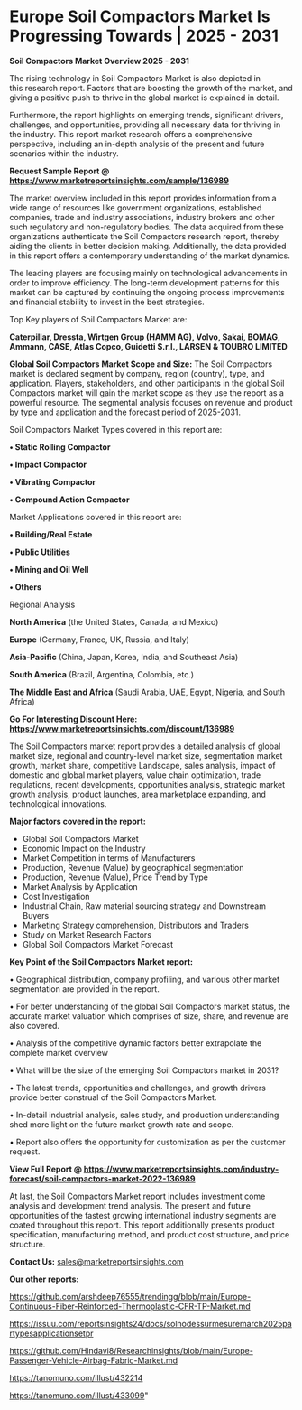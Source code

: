 # Europe Soil Compactors Market Is Progressing Towards | 2025 - 2031

<Strong> Soil Compactors Market Overview 2025 - 2031</strong>

The rising technology in Soil Compactors Market is also depicted in this research report. Factors that are boosting the growth of the market, and giving a positive push to thrive in the global market is explained in detail.

Furthermore, the report highlights on emerging trends, significant drivers, challenges, and opportunities, providing all necessary data for thriving in the industry. This report market research offers a comprehensive perspective, including an in-depth analysis of the present and future scenarios within the industry.

<strong>Request Sample Report @ <a href=https://www.marketreportsinsights.com/sample/136989>https://www.marketreportsinsights.com/sample/136989</a></strong>

The market overview included in this report provides information from a wide range of resources like government organizations, established companies, trade and industry associations, industry brokers and other such regulatory and non-regulatory bodies. The data acquired from these organizations authenticate the Soil Compactors research report, thereby aiding the clients in better decision making. Additionally, the data provided in this report offers a contemporary understanding of the market dynamics.

The leading players are focusing mainly on technological advancements in order to improve efficiency. The long-term development patterns for this market can be captured by continuing the ongoing process improvements and financial stability to invest in the best strategies.

Top Key players of Soil Compactors Market are:

<strong>Caterpillar, Dressta, Wirtgen Group (HAMM AG), Volvo, Sakai, BOMAG, Ammann, CASE, Atlas Copco, Guidetti S.r.l., LARSEN & TOUBRO LIMITED</strong>

<strong><b>Global Soil Compactors Market Scope and Size:</b></strong>
The Soil Compactors market is declared segment by company, region (country), type, and application. Players, stakeholders, and other participants in the global Soil Compactors market will gain the market scope as they use the report as a powerful resource. The segmental analysis focuses on revenue and product by type and application and the forecast period of 2025-2031.

Soil Compactors Market Types covered in this report are:

<strong>• Static Rolling Compactor

• Impact Compactor

• Vibrating Compactor

• Compound Action Compactor</strong>

Market Applications covered in this report are:

<strong>• Building/Real Estate

• Public Utilities

• Mining and Oil Well

• Others</strong> 

Regional Analysis

<strong>North America</strong> (the United States, Canada, and Mexico)

<strong>Europe</strong> (Germany, France, UK, Russia, and Italy)

<strong>Asia-Pacific</strong> (China, Japan, Korea, India, and Southeast Asia)

<strong>South America</strong> (Brazil, Argentina, Colombia, etc.)

<strong>The Middle East and Africa</strong> (Saudi Arabia, UAE, Egypt, Nigeria, and South Africa)

<strong>Go For Interesting Discount Here: <a href=https://www.marketreportsinsights.com/discount/136989>https://www.marketreportsinsights.com/discount/136989</a></strong>

The Soil Compactors market report provides a detailed analysis of global market size, regional and country-level market size, segmentation market growth, market share, competitive Landscape, sales analysis, impact of domestic and global market players, value chain optimization, trade regulations, recent developments, opportunities analysis, strategic market growth analysis, product launches, area marketplace expanding, and technological innovations.

<strong><b>Major factors covered in the report:</b></strong>
<ul>
  <li>Global Soil Compactors Market </li>
  <li>Economic Impact on the Industry</li>
  <li>Market Competition in terms of Manufacturers</li>
  <li>Production, Revenue (Value) by geographical segmentation</li>
  <li>Production, Revenue (Value), Price Trend by Type</li>
  <li>Market Analysis by Application</li>
  <li>Cost Investigation</li>
  <li>Industrial Chain, Raw material sourcing strategy and Downstream Buyers</li>
  <li>Marketing Strategy comprehension, Distributors and Traders</li>
  <li>Study on Market Research Factors</li>
  <li>Global Soil Compactors Market Forecast</li>
</ul>

<strong><b>Key Point of the Soil Compactors Market report:</b></strong>

• Geographical distribution, company profiling, and various other market segmentation are provided in the report.

• For better understanding of the global Soil Compactors market status, the accurate market valuation which comprises of size, share, and revenue are also covered.

• Analysis of the competitive dynamic factors better extrapolate the complete market overview

• What will be the size of the emerging Soil Compactors market in 2031?

• The latest trends, opportunities and challenges, and growth drivers provide better construal of the Soil Compactors Market.

• In-detail industrial analysis, sales study, and production understanding shed more light on the future market growth rate and scope.

• Report also offers the opportunity for customization as per the customer request.

<strong><b>View Full Report @ <a href=https://www.marketreportsinsights.com/industry-forecast/soil-compactors-market-2022-136989>https://www.marketreportsinsights.com/industry-forecast/soil-compactors-market-2022-136989</a></b></strong>


At last, the Soil Compactors Market report includes investment come analysis and development trend analysis. The present and future opportunities of the fastest growing international industry segments are coated throughout this report. This report additionally presents product specification, manufacturing method, and product cost structure, and price structure.

<strong>Contact Us:</strong>
sales@marketreportsinsights.com

<strong>Our other reports:</strong>

<a href=https://github.com/arshdeep76555/trendingg/blob/main/Europe-Continuous-Fiber-Reinforced-Thermoplastic-CFR-TP-Market.md>https://github.com/arshdeep76555/trendingg/blob/main/Europe-Continuous-Fiber-Reinforced-Thermoplastic-CFR-TP-Market.md</a>

<a href=https://issuu.com/reportsinsights24/docs/solnodessurmesuremarch2025partypesapplicationsetpr>https://issuu.com/reportsinsights24/docs/solnodessurmesuremarch2025partypesapplicationsetpr</a>

<a href=https://github.com/Hindavi8/Researchinsights/blob/main/Europe-Passenger-Vehicle-Airbag-Fabric-Market.md>https://github.com/Hindavi8/Researchinsights/blob/main/Europe-Passenger-Vehicle-Airbag-Fabric-Market.md</a>

<a href=https://tanomuno.com/illust/432214>https://tanomuno.com/illust/432214</a>

<a href=https://tanomuno.com/illust/433099>https://tanomuno.com/illust/433099</a>"
